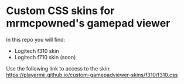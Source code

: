# Custom CSS skins for mrmcpowned's gamepad viewer
In this repo you will find:
- Logitech f310 skin
- Logitech f710 skin (soon)

Use the following link to access to the skin:
https://playermii.github.io/custom-gamepadviewer-skins/f310/f310.css
